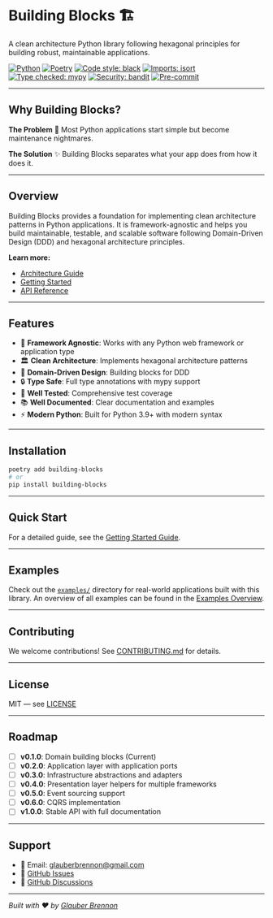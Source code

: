# Building Blocks 🏗️

A clean architecture Python library following hexagonal principles for building robust, maintainable applications.

[![Python](https://img.shields.io/badge/python-3.9+-blue.svg)](https://www.python.org/downloads/)
[![Poetry](https://img.shields.io/badge/poetry-dependency%20management-blue.svg)](https://python-poetry.org/)
[![Code style: black](https://img.shields.io/badge/code%20style-black-000000.svg)](https://github.com/psf/black)
[![Imports: isort](https://img.shields.io/badge/%20imports-isort-%231674b1?style=flat&labelColor=ef8336)](https://pycqa.github.io/isort/)
[![Type checked: mypy](https://img.shields.io/badge/type%20checked-mypy-blue.svg)](https://mypy-lang.org/)
[![Security: bandit](https://img.shields.io/badge/security-bandit-yellow.svg)](https://github.com/PyCQA/bandit)
[![Pre-commit](https://img.shields.io/badge/pre--commit-enabled-brightgreen?logo=pre-commit&logoColor=white)](https://github.com/pre-commit/pre-commit)

---

## Why Building Blocks?

**The Problem** 🤔
Most Python applications start simple but become maintenance nightmares.

**The Solution** ✨
Building Blocks separates what your app does from how it does it.

---

## Overview

Building Blocks provides a foundation for implementing clean architecture patterns in Python applications. It is framework-agnostic and helps you build maintainable, testable, and scalable software following Domain-Driven Design (DDD) and hexagonal architecture principles.

**Learn more:**
- [Architecture Guide](docs/architecture.md)
- [Getting Started](docs/getting-started.md)
- [API Reference](docs/api-reference.md)

---

## Features

- 🎯 **Framework Agnostic**: Works with any Python web framework or application type
- 🏛️ **Clean Architecture**: Implements hexagonal architecture patterns
- 🧩 **Domain-Driven Design**: Building blocks for DDD
- 🔒 **Type Safe**: Full type annotations with mypy support
- 🧪 **Well Tested**: Comprehensive test coverage
- 📚 **Well Documented**: Clear documentation and examples
- ⚡ **Modern Python**: Built for Python 3.9+ with modern syntax

---

## Installation

```bash
poetry add building-blocks
# or
pip install building-blocks
```

---

## Quick Start

For a detailed guide, see the [Getting Started Guide](docs/getting-started.md).

---

## Examples

Check out the [`examples/`](examples/) directory for real-world applications built with this library. An overview of all examples can be found in the [Examples Overview](docs/examples-overview.md).

---

## Contributing

We welcome contributions! See [CONTRIBUTING.md](CONTRIBUTING.md) for details.

---

## License

MIT — see [LICENSE](LICENSE)

---

## Roadmap

- [ ] **v0.1.0**: Domain building blocks (Current)
- [ ] **v0.2.0**: Application layer with application ports
- [ ] **v0.3.0**: Infrastructure abstractions and adapters
- [ ] **v0.4.0**: Presentation layer helpers for multiple frameworks
- [ ] **v0.5.0**: Event sourcing support
- [ ] **v0.6.0**: CQRS implementation
- [ ] **v1.0.0**: Stable API with full documentation

---

## Support

- 📧 Email: glauberbrennon@gmail.com
- 🐛 [GitHub Issues](https://github.com/gbrennon/building-blocks/issues)
- 💬 [GitHub Discussions](https://github.com/gbrennon/building-blocks/discussions)

---

_Built with ❤️ by [Glauber Brennon](https://github.com/gbrennon)_
